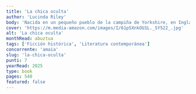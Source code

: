 ```yaml
---
title: 'La chica oculta'
author: 'Lucinda Riley'
body: 'Nacida en un pequeño pueblo de la campiña de Yorkshire, en Inglaterra, Leah Thompson crece para convertirse en una joven de belleza deslumbrante. Y cuando capta la atención de la influyente pero conflictiva familia Delancey sabe que su vida nunca volverá a ser la misma.'
cover: 'https://m.media-amazon.com/images/I/61pSXnkOU1L._SY522_.jpg'
alt: 'La chica oculta'
monthRead: abuztua
tags: ['Ficción histórica', 'Literatura contemporánea']
concorrente: 'amaia'
slug: 'la-chica-oculta'
punti: 7
yearRead: 2025
type: book
pages: 540
featured: false
---
```

